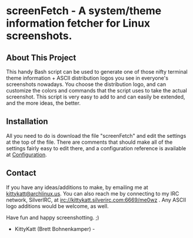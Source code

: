 # screenFetch - A system/theme information fetcher for Linux screenshots. #

## About This Project ##
This handy Bash script can be used to generate one of those nifty terminal theme information + ASCII distribution logos you see in everyone's screenshots nowadays. You choose the distribution logo, and can customize the colors and commands that the script uses to take the actual screenshot. This script is very easy to add to and can easily be extended, and the more ideas, the better.

## Installation ##
All you need to do is download the file "screenFetch" and edit the settings at the top of the file. There are comments that should make all of the settings fairly easy to edit there, and a configuration reference is available at [Configuration](Configuration.md).

## Contact ##
If you have any ideas/additions to make, by emailing me at kittykatt@archlinux.us. You can also reach me by connecting to my IRC network, SilverIRC, at [irc://kittykatt.silverirc.com:6669/me0wz](irc://kittykatt.silverirc.com:6669/me0wz) . Any ASCII logo additions would be welcome, as well.

Have fun and happy screenshotting. ;)

- KittyKatt (Brett Bohnenkamper) -